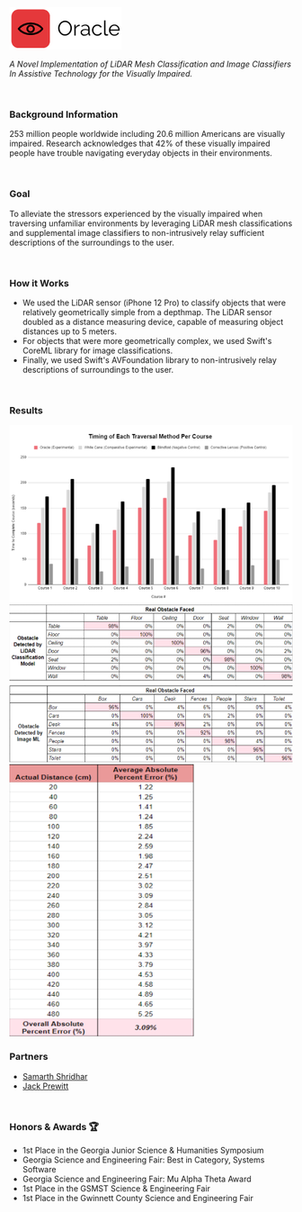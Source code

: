 <img src="https://raw.githubusercontent.com/hershyz/oracle/main/assets/oracle.png">
<p><i>A Novel Implementation of LiDAR Mesh Classification and Image Classifiers In Assistive Technology for the Visually Impaired.</i></p>

<br>

<h3>Background Information</h3>
<p>
253 million people worldwide including 20.6 million Americans are visually impaired. Research acknowledges that 42% of these visually impaired people have trouble navigating everyday objects in their environments.
</p>

<br>

<h3>Goal</h3>
<p>
To alleviate the stressors experienced by the visually impaired when traversing unfamiliar environments by leveraging LiDAR mesh classifications and supplemental image classifiers to non-intrusively relay sufficient descriptions of the surroundings to the user.
</p>

<br>

<h3>How it Works</h3>
<ul>
  <li>We used the LiDAR sensor (iPhone 12 Pro) to classify objects that were relatively geometrically simple from a depthmap. The LiDAR sensor doubled as a distance measuring device, capable of measuring object distances up to 5 meters.</li>
  <li>For objects that were more geometrically complex, we used Swift's CoreML library for image classifications.</li>
  <li>Finally, we used Swift's AVFoundation library to non-intrusively relay descriptions of surroundings to the user.</li>
</ul>

<br>

<h3>Results</h3>
<img src="https://raw.githubusercontent.com/hershyz/oracle/main/assets/graph.png">
<img src="https://raw.githubusercontent.com/hershyz/oracle/main/assets/accuracies.png">
<img src="https://raw.githubusercontent.com/hershyz/oracle/main/assets/distances.png">

<br>

<h3>Partners</h3>
<ul>
  <li><a href="https://github.com/sam-shridhar1950f">Samarth Shridhar</a></li>
  <li><a href="https://github.com/JBPrew">Jack Prewitt</a></li>
</ul>

<br>

<h3>Honors & Awards 🏆</h3>
<ul>
  <li>1st Place in the Georgia Junior Science & Humanities Symposium</li>
  <li>Georgia Science and Engineering Fair: Best in Category, Systems Software</li>
  <li>Georgia Science and Engineering Fair: Mu Alpha Theta Award</li>
  <li>1st Place in the GSMST Science & Engineering Fair</li>
  <li>1st Place in the Gwinnett County Science and Engineering Fair</li>
</ul>
